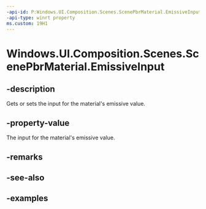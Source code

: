 ```yaml
---
-api-id: P:Windows.UI.Composition.Scenes.ScenePbrMaterial.EmissiveInput
-api-type: winrt property
ms.custom: 19H1
---
```


<!-- Property syntax.
public SceneMaterialInput EmissiveInput { get;  set; }
-->

# Windows.UI.Composition.Scenes.ScenePbrMaterial.EmissiveInput

## -description

Gets or sets the input for the material's emissive value.



## -property-value

The input for the material's emissive value.

## -remarks

## -see-also

## -examples

